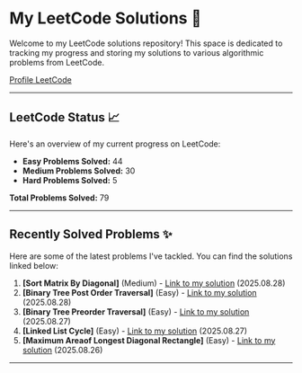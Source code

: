 # My LeetCode Solutions 🚀

Welcome to my LeetCode solutions repository! This space is dedicated to tracking my progress and storing my solutions to various algorithmic problems from LeetCode.

[Profile LeetCode](https://leetcode.com/u/L4yoos/)

---

## LeetCode Status 📈

Here's an overview of my current progress on LeetCode:
    
* **Easy Problems Solved:** 44
* **Medium Problems Solved:** 30
* **Hard Problems Solved:** 5
    
**Total Problems Solved:** 79
    

---

## Recently Solved Problems ✨

Here are some of the latest problems I've tackled. You can find the solutions linked below:
    
1.  **[Sort Matrix By Diagonal]** (Medium) - [Link to my solution](https://github.com/L4yoos/leetcode/blob/main/3446_SortMatrixByDiagonal_Medium/Solution.java) (2025.08.28)
2.  **[Binary Tree Post Order Traversal]** (Easy) - [Link to my solution](https://github.com/L4yoos/leetcode/blob/main/145_BinaryTreePostOrderTraversal_Easy/Solution.java) (2025.08.28)
3.  **[Binary Tree Preorder Traversal]** (Easy) - [Link to my solution](https://github.com/L4yoos/leetcode/blob/main/144_BinaryTreePreorderTraversal_Easy/Solution.java) (2025.08.27)
4.  **[Linked List Cycle]** (Easy) - [Link to my solution](https://github.com/L4yoos/leetcode/blob/main/141_LinkedListCycle_Easy/Solution.java) (2025.08.27)
5.  **[Maximum Areaof Longest Diagonal Rectangle]** (Easy) - [Link to my solution](https://github.com/L4yoos/leetcode/blob/main/3000_MaximumAreaofLongestDiagonalRectangle_Easy/Solution.java) (2025.08.26)
    
---
